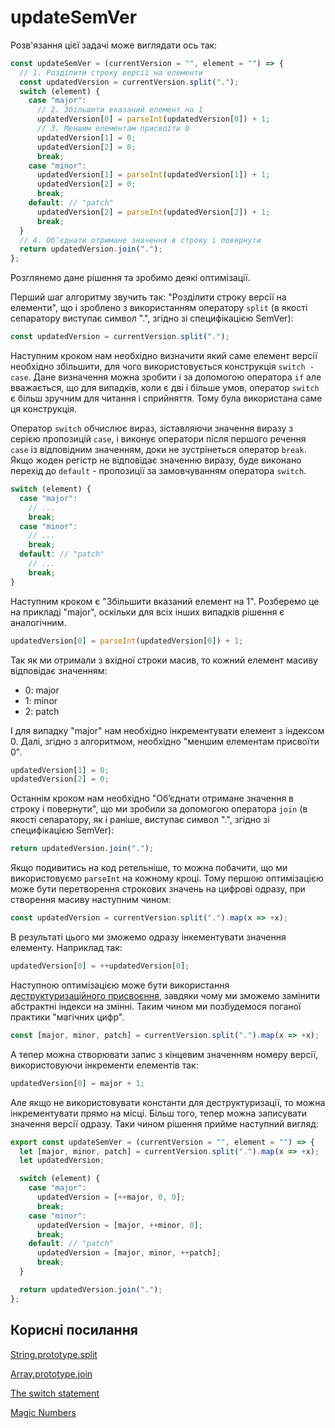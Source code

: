 # updateSemVer

Розв'язання цієї задачі може виглядати ось так:

```js
const updateSemVer = (currentVersion = "", element = "") => {
  // 1. Розділити строку версії на елементи
  const updatedVersion = currentVersion.split(".");
  switch (element) {
    case "major":
      // 2. Збільшити вказаний елемент на 1
      updatedVersion[0] = parseInt(updatedVersion[0]) + 1;
      // 3. Меншим елементам присвоїти 0
      updatedVersion[1] = 0;
      updatedVersion[2] = 0;
      break;
    case "minor":
      updatedVersion[1] = parseInt(updatedVersion[1]) + 1;
      updatedVersion[2] = 0;
      break;
    default: // "patch"
      updatedVersion[2] = parseInt(updatedVersion[2]) + 1;
      break;
  }
  // 4. Обʼєднати отримане значення в строку і повернути
  return updatedVersion.join(".");
};
```

Розглянемо дане рішення та зробимо деякі оптимізації.

Перший шаг алгоритму звучить так: "Розділити строку версії на елементи", що і зроблено з використанням оператору `split` (в якості сепаратору виступає символ ".", згідно зі специфікацією SemVer):

```js
const updatedVersion = currentVersion.split(".");
```

Наступним кроком нам необхідно визначити який саме елемент версії необхідно збільшити, для чого використовується конструкція `switch - case`. Дане визначення можна зробити і за допомогою оператора `if` але вважається, що для випадків, коли є дві і більше умов, оператор `switch` є більш зручним для читання і сприйняття. Тому була використана саме ця конструкція.

Оператор `switch` обчислює вираз, зіставляючи значення виразу з серією пропозицій `case`, і виконує оператори після першого речення `case` із відповідним значенням, доки не зустрінеться оператор `break`. Якщо жоден регістр не відповідає значенню виразу, буде виконано перехід до `default` - пропозиції за замовчуванням оператора `switch`.

```js
switch (element) {
  case "major":
    // ...
    break;
  case "minor":
    // ...
    break;
  default: // "patch"
    // ...
    break;
}
```

Наступним кроком є "Збільшити вказаний елемент на 1". Розберемо це на прикладі "major", оскільки для всіх інших випадків рішення є аналогічним.

```js
updatedVersion[0] = parseInt(updatedVersion[0]) + 1;
```

Так як ми отримали з вхідної строки масив, то кожний елемент масиву відповідає значенням:

- 0: major
- 1: minor
- 2: patch

І для випадку "major" нам необхідно інкрементувати елемент з індексом 0. Далі, згідно з алгоритмом, необхідно "меншим елементам присвоїти 0".

```js
updatedVersion[1] = 0;
updatedVersion[2] = 0;
```

Останнім кроком нам необхідно "Обʼєднати отримане значення в строку і повернути", що ми зробили за допомогою оператора `join` (в якості сепаратору, як і раніше, виступає символ ".", згідно зі специфікацією SemVer):

```js
return updatedVersion.join(".");
```

Якщо подивитись на код ретельніше, то можна побачити, що ми використовуємо `parseInt` на кожному кроці. Тому першою оптимізацією може бути перетворення строкових значень на цифрові одразу, при створення масиву наступним чином:

```js
const updatedVersion = currentVersion.split(".").map(x => +x);
```

В результаті цього ми зможемо одразу інкементувати значення елементу. Наприклад так:

```js
updatedVersion[0] = ++updatedVersion[0];
```

Наступною оптимізацією може бути використання [деструктуризаційного присвоєння](https://developer.mozilla.org/en-US/docs/Web/JavaScript/Reference/Operators/Destructuring_assignment), завдяки чому ми зможемо замінити абстрактні індекси на змінні. Таким чином ми позбудемося поганої практики "магічних цифр".

```js
const [major, minor, patch] = currentVersion.split(".").map(x => +x);
```

А тепер можна створювати запис з кінцевим значенням номеру версії, використовуючи інкременти елементів так:

```js
updatedVersion[0] = major + 1;
```

Але якщо не використовувати константи для деструктуризації, то можна інкрементувати прямо на місці. Більш того, тепер можна записувати значення версії одразу. Таки чином рішення прийме наступний вигляд:

```js
export const updateSemVer = (currentVersion = "", element = "") => {
  let [major, minor, patch] = currentVersion.split(".").map(x => +x);
  let updatedVersion;

  switch (element) {
    case "major":
      updatedVersion = [++major, 0, 0];
      break;
    case "minor":
      updatedVersion = [major, ++minor, 0];
      break;
    default: // "patch"
      updatedVersion = [major, minor, ++patch];
      break;
  }

  return updatedVersion.join(".");
};
```

## Корисні посилання

[String.prototype.split](https://developer.mozilla.org/en-US/docs/Web/JavaScript/Reference/Global_Objects/String/split)

[Array.prototype.join](https://developer.mozilla.org/en-US/docs/Web/JavaScript/Reference/Global_Objects/Array/join)

[The switch statement](https://developer.mozilla.org/en-US/docs/Web/JavaScript/Reference/Statements/switch)

[Magic Numbers](https://en.wikipedia.org/wiki/Magic_number_(programming))
